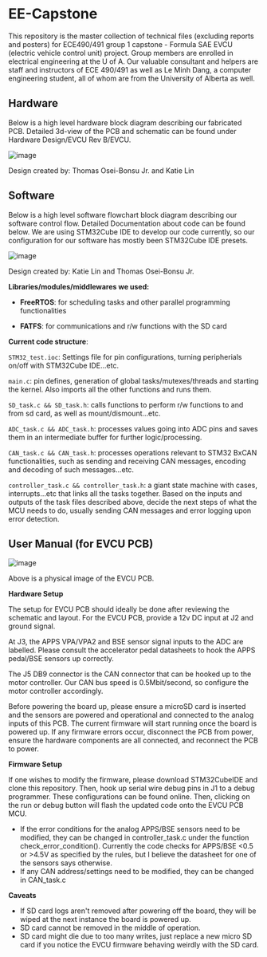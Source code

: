# EE-Capstone
This repository is the master collection of technical files (excluding reports and posters) for ECE490/491 group 1 capstone - Formula SAE EVCU (electric vehicle control unit) project. Group members are enrolled in electrical engineering at the U of A. Our valuable consultant and helpers are staff and instructors of ECE 490/491 as well as Le Minh Dang, a computer engineering student, all of whom are from the University of Alberta as well. 


## Hardware
Below is a high level hardware block diagram describing our fabricated PCB. Detailed 3d-view of the PCB and schematic can be found under Hardware Design/EVCU Rev B/EVCU. 

![image](https://user-images.githubusercontent.com/47064869/230803179-39cdc258-3503-49b4-8827-90abdd42a2b8.png)

Design created by: Thomas Osei-Bonsu Jr. and Katie Lin

## Software
Below is a high level software flowchart block diagram describing our software control flow. Detailed Documentation about code can be found below. We are using STM32Cube IDE to develop our code currently, so our configuration for our software has mostly been STM32Cube IDE presets.

![image](https://user-images.githubusercontent.com/47064869/230803031-e13324f6-1f2f-4af6-9df3-3e316a8646e2.png)

Design created by: Katie Lin and Thomas Osei-Bonsu Jr.

**Libraries/modules/middlewares we used:** 

+ **FreeRTOS**: for scheduling tasks and other parallel programming functionalities

+ **FATFS**: for communications and r/w functions with the SD card


**Current code structure**:

```STM32_test.ioc```: Settings file for pin configurations, turning peripherials on/off with STM32Cube IDE...etc.

```main.c```: pin defines, generation of global tasks/mutexes/threads and starting the kernel. Also imports all the other functions and runs them. 

```SD_task.c && SD_task.h```: calls functions to perform r/w functions to and from sd card, as well as mount/dismount...etc. 

```ADC_task.c && ADC_task.h```: processes values going into ADC pins and saves them in an intermediate buffer for further logic/processing. 

```CAN_task.c && CAN_task.h```: processes operations relevant to STM32 BxCAN functionalities, such as sending and receiving CAN messages, encoding and decoding of such messages...etc. 


```controller_task.c && controller_task.h```: a giant state machine with cases, interrupts...etc that links all the tasks together. Based on the inputs and outputs of the task files described above, decide the next steps of what the MCU needs to do, usually sending CAN messages and error logging upon error detection. 


## User Manual (for EVCU PCB)

![image](https://user-images.githubusercontent.com/47064869/232248181-f159828e-b120-455e-b322-5c2face49e1b.png)

Above is a physical image of the EVCU PCB. 

**Hardware Setup**

The setup for EVCU PCB should ideally be done after reviewing the schematic and layout. For the EVCU PCB, provide a 12v DC input at J2 and ground signal. 


At J3, the APPS VPA/VPA2 and BSE sensor signal inputs to the ADC are labelled. Please consult the accelerator pedal datasheets to hook the APPS pedal/BSE sensors up correctly. 


The J5 DB9 connector is the CAN connector that can be hooked up to the motor controller. Our CAN bus speed is 0.5Mbit/second, so configure the motor controller accordingly. 


Before powering the board up, please ensure a microSD card is inserted and the sensors are powered and operational and connected to the analog inputs of this PCB. The current firmware will start running once the board is powered up. If any firmware errors occur, disconnect the PCB from power, ensure the hardware components are all connected, and reconnect the PCB to power. 


**Firmware Setup**

If one wishes to modify the firmware, please download STM32CubeIDE and clone this repository. Then, hook up serial wire debug pins in J1 to a debug programmer. These configurations can be found online. Then, clicking on the run or debug button will flash the updated code onto the EVCU PCB MCU. 

+ If the error conditions for the analog APPS/BSE sensors need to be modified, they can be changed in controller_task.c under the function check_error_condition(). Currently the code checks for APPS/BSE <0.5 or >4.5V as specified by the rules, but I believe the datasheet for one of the sensors says otherwise. 
+ If any CAN address/settings need to be modified, they can be changed in CAN_task.c

**Caveats**
+ If SD card logs aren't removed after powering off the board, they will be wiped at the next instance the board is powered up. 
+ SD card cannot be removed in the middle of operation. 
+ SD card might die due to too many writes, just replace a new micro SD card if you notice the EVCU firmware behaving weirdly with the SD card. 
